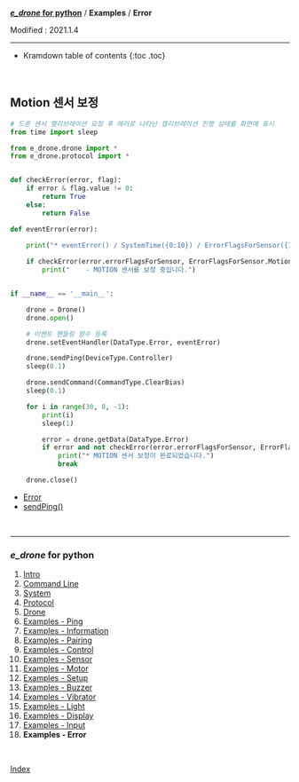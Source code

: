 **[*e_drone* for python](index.md)** / **Examples** / **Error**

Modified : 2021.1.4

---

* Kramdown table of contents
{:toc .toc}

<br>


<a name="Error_MotionCalibrating"></a>
## Motion 센서 보정

```py
# 드론 센서 캘리브레이션 요청 후 에러로 나타난 캘리브레이션 진행 상태를 화면에 표시
from time import sleep

from e_drone.drone import *
from e_drone.protocol import *


def checkError(error, flag):
    if error & flag.value != 0:
        return True
    else:
        return False

def eventError(error):
    
    print("* eventError() / SystemTime({0:10}) / ErrorFlagsForSensor({1:032b}) / ErrorFlagsForState({2:032b})".format(error.systemTime, error.errorFlagsForSensor, error.errorFlagsForState))

    if checkError(error.errorFlagsForSensor, ErrorFlagsForSensor.Motion_Calibrating):
        print("    - MOTION 센서를 보정 중입니다.")


if __name__ == '__main__':

    drone = Drone()
    drone.open()

    # 이벤트 핸들링 함수 등록
    drone.setEventHandler(DataType.Error, eventError)

    drone.sendPing(DeviceType.Controller)
    sleep(0.1)

    drone.sendCommand(CommandType.ClearBias)
    sleep(0.1)

    for i in range(30, 0, -1):
        print(i)
        sleep(1)

        error = drone.getData(DataType.Error)
        if error and not checkError(error.errorFlagsForSensor, ErrorFlagsForSensor.Motion_Calibrating):
            print("* MOTION 센서 보정이 완료되었습니다.")
            break

    drone.close()
```

- [Error](04_protocol.md#Error)
- [sendPing()](05_drone.md#sendPing)


<br>


---

<h3><i>e_drone</i> for python</H3>

 1. [Intro](01_intro.md)
 2. [Command Line](02_commandline.md)
 3. [System](03_system.md)
 4. [Protocol](04_protocol.md)
 5. [Drone](05_drone.md)
 6. [Examples - Ping](examples_01_ping.md)
 7. [Examples - Information](examples_02_information.md)
 8. [Examples - Pairing](examples_03_pairing.md)
 9. [Examples - Control](examples_04_control.md)
10. [Examples - Sensor](examples_05_sensor.md)
11. [Examples - Motor](examples_06_motor.md)
12. [Examples - Setup](examples_07_setup.md)
13. [Examples - Buzzer](examples_08_buzzer.md)
14. [Examples - Vibrator](examples_09_vibrator.md)
15. [Examples - Light](examples_10_light.md)
16. [Examples - Display](examples_11_display.md)
17. [Examples - Input](examples_12_input.md)
18. **Examples - Error**

<br>

[Index](index.md)
